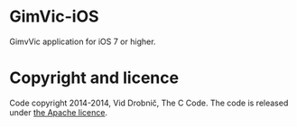GimVic-iOS
==========

GimvVic application for iOS 7 or higher.

Copyright and licence
=====================

Code copyright 2014-2014, Vid Drobnič, The C Code. The code is released under <a href = "http://github.com/DzinVision/GimVic-iOS/blob/master/LICENCE">the Apache licence</a>.
